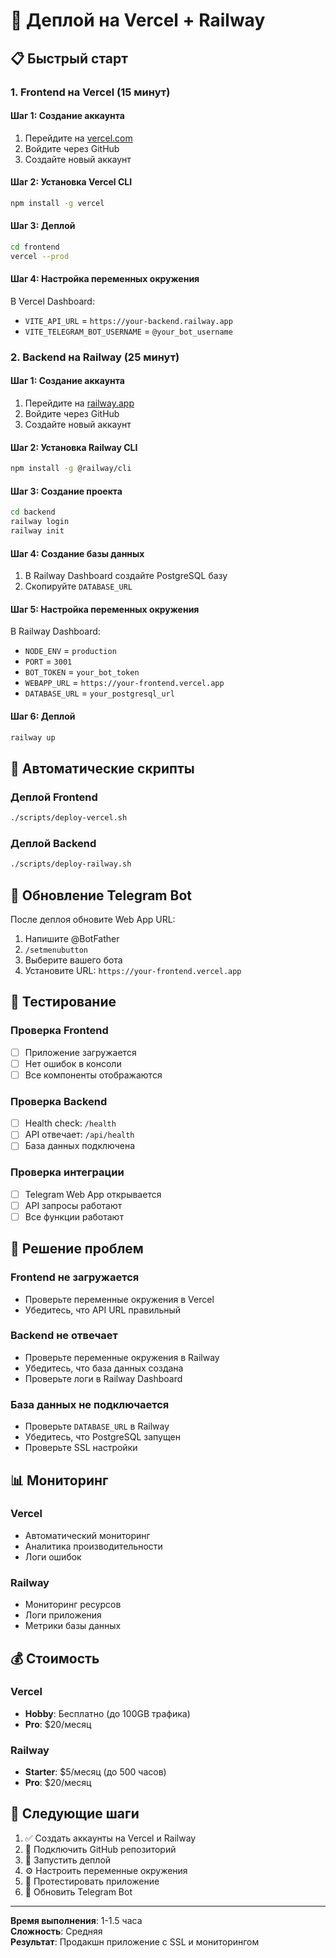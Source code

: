 # 🚀 Деплой на Vercel + Railway

## 📋 Быстрый старт

### 1. Frontend на Vercel (15 минут)

#### Шаг 1: Создание аккаунта
1. Перейдите на [vercel.com](https://vercel.com)
2. Войдите через GitHub
3. Создайте новый аккаунт

#### Шаг 2: Установка Vercel CLI
```bash
npm install -g vercel
```

#### Шаг 3: Деплой
```bash
cd frontend
vercel --prod
```

#### Шаг 4: Настройка переменных окружения
В Vercel Dashboard:
- `VITE_API_URL` = `https://your-backend.railway.app`
- `VITE_TELEGRAM_BOT_USERNAME` = `@your_bot_username`

### 2. Backend на Railway (25 минут)

#### Шаг 1: Создание аккаунта
1. Перейдите на [railway.app](https://railway.app)
2. Войдите через GitHub
3. Создайте новый аккаунт

#### Шаг 2: Установка Railway CLI
```bash
npm install -g @railway/cli
```

#### Шаг 3: Создание проекта
```bash
cd backend
railway login
railway init
```

#### Шаг 4: Создание базы данных
1. В Railway Dashboard создайте PostgreSQL базу
2. Скопируйте `DATABASE_URL`

#### Шаг 5: Настройка переменных окружения
В Railway Dashboard:
- `NODE_ENV` = `production`
- `PORT` = `3001`
- `BOT_TOKEN` = `your_bot_token`
- `WEBAPP_URL` = `https://your-frontend.vercel.app`
- `DATABASE_URL` = `your_postgresql_url`

#### Шаг 6: Деплой
```bash
railway up
```

## 🔧 Автоматические скрипты

### Деплой Frontend
```bash
./scripts/deploy-vercel.sh
```

### Деплой Backend
```bash
./scripts/deploy-railway.sh
```

## 📱 Обновление Telegram Bot

После деплоя обновите Web App URL:

1. Напишите @BotFather
2. `/setmenubutton`
3. Выберите вашего бота
4. Установите URL: `https://your-frontend.vercel.app`

## 🧪 Тестирование

### Проверка Frontend
- [ ] Приложение загружается
- [ ] Нет ошибок в консоли
- [ ] Все компоненты отображаются

### Проверка Backend
- [ ] Health check: `/health`
- [ ] API отвечает: `/api/health`
- [ ] База данных подключена

### Проверка интеграции
- [ ] Telegram Web App открывается
- [ ] API запросы работают
- [ ] Все функции работают

## 🚨 Решение проблем

### Frontend не загружается
- Проверьте переменные окружения в Vercel
- Убедитесь, что API URL правильный

### Backend не отвечает
- Проверьте переменные окружения в Railway
- Убедитесь, что база данных создана
- Проверьте логи в Railway Dashboard

### База данных не подключается
- Проверьте `DATABASE_URL` в Railway
- Убедитесь, что PostgreSQL запущен
- Проверьте SSL настройки

## 📊 Мониторинг

### Vercel
- Автоматический мониторинг
- Аналитика производительности
- Логи ошибок

### Railway
- Мониторинг ресурсов
- Логи приложения
- Метрики базы данных

## 💰 Стоимость

### Vercel
- **Hobby**: Бесплатно (до 100GB трафика)
- **Pro**: $20/месяц

### Railway
- **Starter**: $5/месяц (до 500 часов)
- **Pro**: $20/месяц

## 🎯 Следующие шаги

1. ✅ Создать аккаунты на Vercel и Railway
2. 🔄 Подключить GitHub репозиторий
3. 🚀 Запустить деплой
4. ⚙️ Настроить переменные окружения
5. 🧪 Протестировать приложение
6. 🤖 Обновить Telegram Bot

---

**Время выполнения**: 1-1.5 часа  
**Сложность**: Средняя  
**Результат**: Продакшн приложение с SSL и мониторингом
